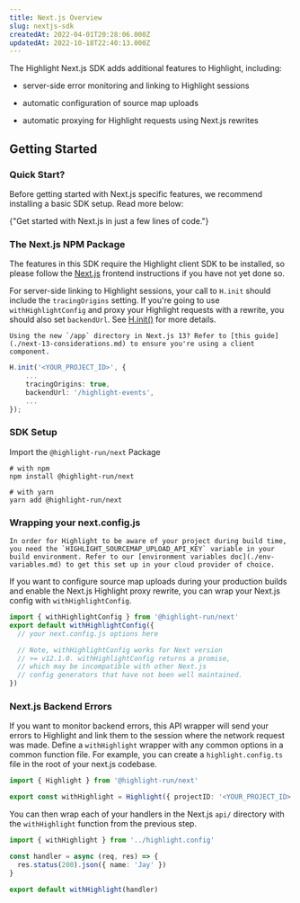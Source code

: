 ```yaml
---
title: Next.js Overview
slug: nextjs-sdk
createdAt: 2022-04-01T20:28:06.000Z
updatedAt: 2022-10-18T22:40:13.000Z
---
```


The Highlight Next.js SDK adds additional features to Highlight, including:

- server-side error monitoring and linking to Highlight sessions

- automatic configuration of source map uploads

- automatic proxying for Highlight requests using Next.js rewrites

## Getting Started

### Quick Start?

Before getting started with Next.js specific features, we recommend installing a basic SDK setup. Read more below:

<DocsCardGroup>
    <DocsCard title="Next.js Quickstart" href="../../3_client-sdk/2_nextjs.md">
        {"Get started with Next.js in just a few lines of code."}
    </DocsCard>
</DocsCardGroup>

### The Next.js NPM Package

The features in this SDK require the Highlight client SDK to be installed, so please follow the [Next.js](../../3_client-sdk/2_nextjs.md) frontend instructions if you have not yet done so.

For server-side linking to Highlight sessions, your call to `H.init` should include the `tracingOrigins` setting. If you're going to use `withHighlightConfig` and proxy your Highlight requests with a rewrite, you should also set `backendUrl`. See [H.init()](../../../sdk/client.md) for more details.

```hint
Using the new `/app` directory in Next.js 13? Refer to [this guide](./next-13-considerations.md) to ensure you're using a client component.
```

```typescript
H.init('<YOUR_PROJECT_ID>', {
    ...
    tracingOrigins: true,
    backendUrl: '/highlight-events',
    ...
});
```

### SDK Setup

Import the `@highlight-run/next` Package

```shell
# with npm
npm install @highlight-run/next

# with yarn
yarn add @highlight-run/next
```

### Wrapping your next.config.js

```hint
In order for Highlight to be aware of your project during build time, you need the `HIGHLIGHT_SOURCEMAP_UPLOAD_API_KEY` variable in your build environment. Refer to our [environment variables doc](./env-variables.md) to get this set up in your cloud provider of choice.
```

If you want to configure source map uploads during your production builds and enable the Next.js Highlight proxy rewrite, you can wrap your Next.js config with `withHighlightConfig`.

```javascript
import { withHighlightConfig } from '@highlight-run/next'
export default withHighlightConfig({
  // your next.config.js options here

  // Note, withHighlightConfig works for Next version 
  // >= v12.1.0. withHighlightConfig returns a promise, 
  // which may be incompatible with other Next.js 
  // config generators that have not been well maintained.
})
```

### Next.js Backend Errors

If you want to monitor backend errors, this API wrapper will send your errors to Highlight and link them to the session where the network request was made. Define a `withHighlight` wrapper with any common options in a common function file. For example, you can create a `highlight.config.ts` file in the root of your next.js codebase.

```typescript
import { Highlight } from '@highlight-run/next'

export const withHighlight = Highlight({ projectID: '<YOUR_PROJECT_ID>' })
```

You can then wrap each of your handlers in the Next.js `api/` directory with the `withHighlight` function from the previous step.

```typescript
import { withHighlight } from '../highlight.config'

const handler = async (req, res) => {
  res.status(200).json({ name: 'Jay' })
}

export default withHighlight(handler)
```
